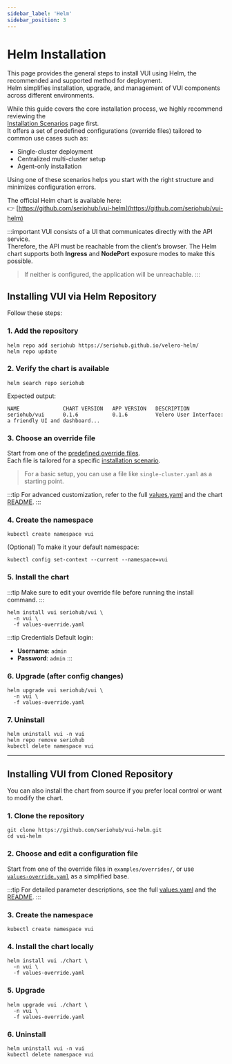 ```yaml
---
sidebar_label: 'Helm'
sidebar_position: 3
---
```


# Helm Installation

This page provides the general steps to install VUI using Helm, the recommended and supported method for deployment.  
Helm simplifies installation, upgrade, and management of VUI components across different environments.

While this guide covers the core installation process, we highly recommend reviewing the  
[Installation Scenarios](/docs/getting-started/installation/scenarios/overview) page first.  
It offers a set of predefined configurations (override files) tailored to common use cases such as:

- Single-cluster deployment
- Centralized multi-cluster setup
- Agent-only installation

Using one of these scenarios helps you start with the right structure and minimizes configuration errors.

The official Helm chart is available here:  
👉 [https://github.com/seriohub/vui-helm](https://github.com/seriohub/vui-helm)

:::important
VUI consists of a UI that communicates directly with the API service.  
Therefore, the API must be reachable from the client’s browser. The Helm chart supports both **Ingress** and **NodePort** exposure modes to make this possible.

> If neither is configured, the application will be unreachable.
:::

## Installing VUI via Helm Repository

Follow these steps:

### 1. Add the repository

``` shell
helm repo add seriohub https://seriohub.github.io/velero-helm/
helm repo update
```

### 2. Verify the chart is available

``` shell
helm search repo seriohub
```

Expected output:

``` shell
NAME              CHART VERSION   APP VERSION   DESCRIPTION
seriohub/vui      0.1.6           0.1.6         Velero User Interface: a friendly UI and dashboard...
```

### 3. Choose an override file

Start from one of the [predefined override files](https://github.com/seriohub/vui-helm/tree/main/examples/overrides).  
Each file is tailored for a specific [installation scenario](/docs/getting-started/installation/scenarios/overview#list-of-available-override-files).

> For a basic setup, you can use a file like `single-cluster.yaml` as a starting point.

:::tip
For advanced customization, refer to the full [values.yaml](https://github.com/seriohub/vui-helm/blob/main/chart/values.yaml) and the chart [README](https://github.com/seriohub/vui-helm/tree/main/chart).
:::

### 4. Create the namespace

``` shell
kubectl create namespace vui
```

(Optional) To make it your default namespace:

``` shell
kubectl config set-context --current --namespace=vui
```

### 5. Install the chart

:::tip
Make sure to edit your override file before running the install command.
:::

``` shell
helm install vui seriohub/vui \
  -n vui \
  -f values-override.yaml
```

:::tip Credentials
Default login:

- **Username**: `admin`
- **Password**: `admin`
:::

### 6. Upgrade (after config changes)

``` shell
helm upgrade vui seriohub/vui \
  -n vui \
  -f values-override.yaml
```

### 7. Uninstall

``` shell
helm uninstall vui -n vui
helm repo remove seriohub
kubectl delete namespace vui
```

---

## Installing VUI from Cloned Repository

You can also install the chart from source if you prefer local control or want to modify the chart.

### 1. Clone the repository

``` shell
git clone https://github.com/seriohub/vui-helm.git
cd vui-helm
```

### 2. Choose and edit a configuration file

Start from one of the override files in `examples/overrides/`, or use  
[`values-override.yaml`](https://github.com/seriohub/vui-helm/blob/main/values-override.yaml) as a simplified base.

:::tip
For detailed parameter descriptions, see the full [values.yaml](https://github.com/seriohub/vui-helm/blob/main/chart/values.yaml) and the [README](https://github.com/seriohub/vui-helm/tree/main/chart).
:::

### 3. Create the namespace

``` shell
kubectl create namespace vui
```

### 4. Install the chart locally

``` shell
helm install vui ./chart \
  -n vui \
  -f values-override.yaml
```

### 5. Upgrade

``` shell
helm upgrade vui ./chart \
  -n vui \
  -f values-override.yaml
```

### 6. Uninstall

``` shell
helm uninstall vui -n vui
kubectl delete namespace vui
```
